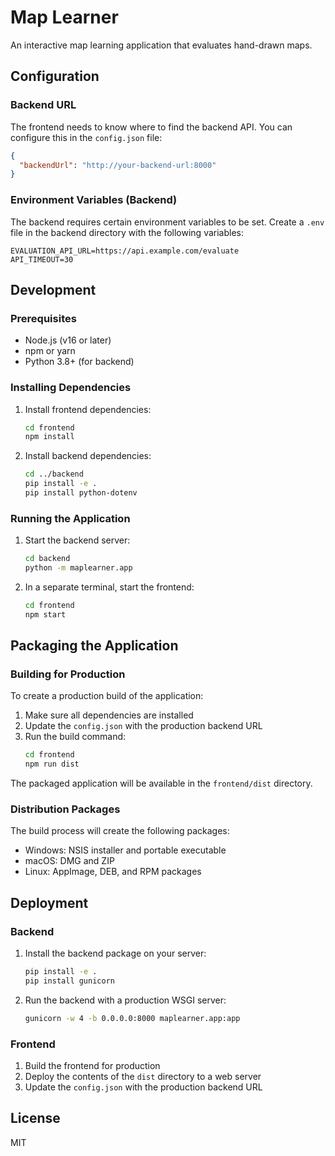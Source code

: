 # Map Learner

An interactive map learning application that evaluates hand-drawn maps.

## Configuration

### Backend URL

The frontend needs to know where to find the backend API. You can configure this in the `config.json` file:

```json
{
  "backendUrl": "http://your-backend-url:8000"
}
```

### Environment Variables (Backend)

The backend requires certain environment variables to be set. Create a `.env` file in the backend directory with the following variables:

```
EVALUATION_API_URL=https://api.example.com/evaluate
API_TIMEOUT=30
```

## Development

### Prerequisites

- Node.js (v16 or later)
- npm or yarn
- Python 3.8+ (for backend)

### Installing Dependencies

1. Install frontend dependencies:
   ```bash
   cd frontend
   npm install
   ```

2. Install backend dependencies:
   ```bash
   cd ../backend
   pip install -e .
   pip install python-dotenv
   ```

### Running the Application

1. Start the backend server:
   ```bash
   cd backend
   python -m maplearner.app
   ```

2. In a separate terminal, start the frontend:
   ```bash
   cd frontend
   npm start
   ```

## Packaging the Application

### Building for Production

To create a production build of the application:

1. Make sure all dependencies are installed
2. Update the `config.json` with the production backend URL
3. Run the build command:
   ```bash
   cd frontend
   npm run dist
   ```

The packaged application will be available in the `frontend/dist` directory.

### Distribution Packages

The build process will create the following packages:
- Windows: NSIS installer and portable executable
- macOS: DMG and ZIP
- Linux: AppImage, DEB, and RPM packages

## Deployment

### Backend

1. Install the backend package on your server:
   ```bash
   pip install -e .
   pip install gunicorn
   ```

2. Run the backend with a production WSGI server:
   ```bash
   gunicorn -w 4 -b 0.0.0.0:8000 maplearner.app:app
   ```

### Frontend

1. Build the frontend for production
2. Deploy the contents of the `dist` directory to a web server
3. Update the `config.json` with the production backend URL

## License

MIT
